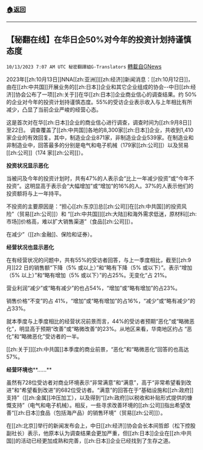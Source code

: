 ###  [:house:返回](README.md)
---


## 【秘翻在线】在华日企50%对今年的投资计划持谨慎态度
`10/13/2023 7:07 AM UTC 秘密翻譯組G-Translators` [轉載自GNews](https://gnews.org/articles/1827661)

2023年[[zh:10月13日]]NNA[[zh:亚洲]][[zh:经济]]新闻消息：[[zh:10月12日]]，由在[[zh:中共国]]开展业务的[[zh:日本]]企业和其它企业组成的协会\--中日[[zh:经济]]协会公布了一项[[zh:关于]]在华[[zh:日本]]企业商业信心的调查结果。约 50%的企业对今年的投资计划持谨慎态度。55%的受访企业表示收入与上年相比有所减少，凸显了当前企业严峻的经营心态。

这是首次对在华[[zh:日本]]企业的商业信心进行调查，调查时间为[[zh:9月8日]]至22日。 调查覆盖了[[zh:中共国]]各地的8,300家[[zh:日本]]企业，共收到1,410家企业的有效回复。其中，制造业企业871家，非制造业企业539家。在制造业和非制造业中，回答最多的分别是电气和电子机械（179家[[zh:公司]]）以及贸易[[zh:公司]]（174 家[[zh:公司]]）。

**投资状况显示恶化**

当被问及今年的投资计划时，共有47%的人表示会“比上一年减少投资”或“今年不投资”。这明显高于表示会“大幅增加”或“增加“的16%的人。37%的人表示他们的投资额将与上一年持平。

不投资的主要原因是：“担心[[zh:东京]]总[[zh:公司]]在[[zh:中共国]]的投资风险”（贸易[[zh:公司]]）和 “[[zh:中共国]][[zh:大陆]]和海外需求低迷，原材料[[zh:市场]]价格高，难以扩大销售渠道”（食品[[zh:公司]]）。

在减少”（[[zh:金融]]、保险和证券）。

**经营状况也显示恶化**

在有经营状况的问题中，共有55%的受访者回答，与上一季度相比，截至[[zh:9月]]22 日的销售额“下降（5% 或以上）”和“略有下降（5% 或以下）”。表示“增加（5% 以上）”和“略有增加（5% 或以下）”的占25%。无变化“占 21%。

营业利润“减少”或“略有减少”的也占54%，“增加”或“略有增加”的占23%。

销售价格“不变”的占 41%，“增加”或“略有增加”的占16%，“减少”或“略有减少”的占33%。

就本季度与上季度相比的经营状况前景而言，44%的受访者预期“恶化”或“略微恶化”，明显高于预期“改善”或“略微改善”的23%。从地区来看，华南地区约占 “恶化”和“略微恶化”受访者的一半。

[[zh:关于]][[zh:中共国]]本季度的商业前景，“恶化”和“略微恶化”回答的也高达 57%。

**经营环境也****……**

虽然有728位受访者对商业环境表示“非常满意”和“满意”，高于“非常希望看到改进”和“希望看到改进”的682位受访者。“满意”的回答在于“基础设施和[[zh:政府]]支持”（[[zh:金属]]冲压加工），以及得到“[[zh:政府]]以税收和补贴形式提供的慷慨支持”（电气和电子机械）。相反，一些寻求改善环境的[[zh:公司]]指出希望改善“[[zh:日本]]食品（包括海产品）的销售环境”（贸易[[zh:公司]]）。

在[[zh:北京]]举行的新闻发布会上，中日[[zh:经济]]协会会长本间哲郎（松下控股副社长）表示，他原本认为调查结果会更加严重，但[[zh:日本]]企业在[[zh:中共国]]的活动已经更加成熟和完善，[[zh:日本]]企业已经找到了生存之道。
